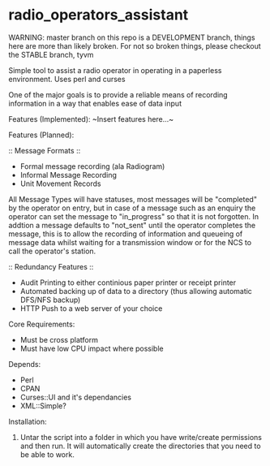radio_operators_assistant
=========================

WARNING: master branch on this repo is a DEVELOPMENT branch, things here are more than likely broken. For not so broken things, please checkout the STABLE branch, tyvm

Simple tool to assist a radio operator in operating in a paperless environment. Uses perl and curses

One of the major goals is to provide a reliable means of recording information in a way that enables ease of data input

Features (Implemented):
~Insert features here...~

Features (Planned):

:: Message Formats ::
- Formal message recording (ala Radiogram)
- Informal Message Recording
- Unit Movement Records

All Message Types will have statuses, most messages will be "completed" by the operator on entry, but in case of a message such as an enquiry the operator can set the message to "in_progress" so that it is not forgotten. In addtion a message defaults to "not_sent" until the operator completes the message, this is to allow the recording of information and queueing of message data whilst waiting for a transmission window or for the NCS to call the operator's station.

:: Redundancy Features ::
- Audit Printing to either continious paper printer or receipt printer
- Automated backing up of data to a directory (thus allowing automatic DFS/NFS backup)
- HTTP Push to a web server of your choice

Core Requirements:
- Must be cross platform
- Must have low CPU impact where possible

Depends:
- Perl
- CPAN
- Curses::UI and it's dependancies
- XML::Simple?

Installation:
1) Untar the script into a folder in which you have write/create permissions and then run. It will automatically create the directories that you need to be able to work.
